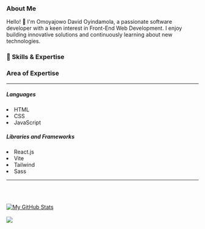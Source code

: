 ### About Me

Hello! 👋 I'm Omoyajowo David Oyindamola, a passionate software developer with a keen interest in Front-End Web Development. I enjoy building innovative solutions and continuously learning about new technologies.

### 🌟 Skills & Expertise
<h3>Area of Expertise</h3><hr>
<h5>Languages</h5>
<li>HTML<li>CSS<li>JavaScript
<h5>Libraries and Frameworks</h5>
<li>React.js<li>Vite<li>Tailwind<li>Sass
<hr>

<br><br>

[![My GitHub Stats](https://github-readme-stats.vercel.app/api/?username=damdave&count_private=true&theme=tokyonight&show_icons=true&hide_border=true)]() <br><br>
![](https://github-readme-stats.vercel.app/api/top-langs/?username=damdave&theme=tokyonight&hide_border=true&include_all_commits=true&show_icons=true&layout=compact)
